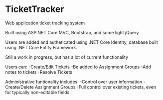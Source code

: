 # TicketTracker
Web application ticket tracking system

Built using ASP.NET Core MVC, Bootstrap, and some light jQuery

Users are added and autheticated using .NET Core Identity, database built using .NET Core Entity Framework.

Still a work in progress, but has a lot of current functionality

Users can:
-Create/Edit Tickets
-Be added to Assignment Groups
-Add notes to tickets
-Resolve Tickets

Administrative funtionality includes:
-Control over user information
-Create/Delete Assignment Groups
-Full control over existing tickets, even for typically non-editable fields
